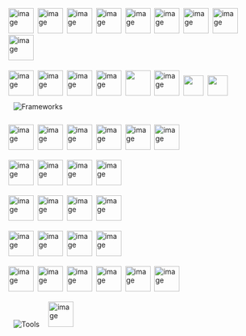 <img width="50" height="50" alt="image" src="https://github.com/user-attachments/assets/b597b074-3c47-4836-a50b-3f841c2f5b74" />&nbsp;
<img width="50" height="50" alt="image" src="https://github.com/user-attachments/assets/292fb4d5-3cab-4e24-a92d-3b7dcf9f7632" />&nbsp;
<img width="50" height="50" alt="image" src="https://github.com/user-attachments/assets/5708ed6d-5dd5-4512-866f-cdef95a63741" />&nbsp;
<img width="50" height="50" alt="image" src="https://github.com/user-attachments/assets/fb440a44-9c42-44ee-b280-b4b29cbee270" />&nbsp;
<img width="50" height="50" alt="image" src="https://github.com/user-attachments/assets/ce456162-06fb-4425-a990-1e94da15384b" />&nbsp;
<img width="50" height="50" alt="image" src="https://github.com/user-attachments/assets/46057bca-8523-4e6b-a694-e84833fb1624" />&nbsp;
<img width="50" height="50" alt="image" src="https://github.com/user-attachments/assets/e27234c3-9693-4b14-a230-52cda797f74a" />&nbsp;
<img width="50" height="50" alt="image" src="https://github.com/user-attachments/assets/181f6e32-a8ba-448a-8b30-2d57df408ef3" />&nbsp;
<img width="50" height="50" alt="image" src="https://github.com/user-attachments/assets/062a61b6-72f2-499f-8d9d-8277bbaf0f4b" />&nbsp;
<br><br>
<img width="50" height="50" alt="image" src="https://github.com/user-attachments/assets/4ad07ab0-a4d3-44ac-816a-6964a98e445e" />&nbsp;
<img width="50" height="50" alt="image" src="https://github.com/user-attachments/assets/c76cee8d-c56e-48b8-a118-11f39b9266a9" />&nbsp;
<img width="50" height="50" alt="image" src="https://github.com/user-attachments/assets/a230fd31-84c9-4f94-8715-d0f773d5b52e" />&nbsp;
<img width="50" height="50" alt="image" src="https://github.com/user-attachments/assets/eeb45807-2675-4eb2-8b6f-3bf71aee283f" />&nbsp;
<img src="https://cdn.jsdelivr.net/gh/devicons/devicon/icons/jupyter/jupyter-original.svg" width="50" height="50"/>&nbsp;
<img width="50" height="50" alt="image" src="https://github.com/user-attachments/assets/a8100a71-9ec5-47a5-8c0d-8eb884124de2" />&nbsp;
<img src="https://cdn.jsdelivr.net/gh/devicons/devicon/icons/tensorflow/tensorflow-original.svg" width="40" height="40"/>&nbsp;
<img src="https://cdn.jsdelivr.net/gh/devicons/devicon/icons/pytorch/pytorch-original.svg" width="40" height="40"/>&nbsp;
<img style="margin: 10px" src="https://skillicons.dev/icons?i=sklearn&perline=6" alt="Frameworks" />&nbsp;
<br><br>
<img width="50" height="50" alt="image" src="https://github.com/user-attachments/assets/e367c96e-f569-4528-8e27-d455674f3e3b" />&nbsp;
<img width="50" height="50" alt="image" src="https://github.com/user-attachments/assets/accb5d2b-cf88-4037-884b-67bce4efc541" />&nbsp;
<img width="50" height="50" alt="image" src="https://github.com/user-attachments/assets/23da090f-e962-4956-a8cf-e0de1097f319" />&nbsp;
<img width="50" height="50" alt="image" src="https://github.com/user-attachments/assets/23600274-29f0-4829-a45f-4ce7af524637" />&nbsp;
<img width="50" height="50" alt="image" src="https://github.com/user-attachments/assets/0747ef78-e88d-4784-b9a3-7948cc0bc466" />&nbsp;
<img width="50" height="50" alt="image" src="https://github.com/user-attachments/assets/6c359ced-2ae8-4879-ad47-97bef685db0e" />&nbsp;
<br><br>
<img width="50" height="50" alt="image" src="https://github.com/user-attachments/assets/86d04f16-ae79-4fff-bc0f-742fc1234402" />&nbsp;
<img width="50" height="50" alt="image" src="https://github.com/user-attachments/assets/8f2af67d-5293-42e7-b07d-7aec5bade38b" />&nbsp;
<img width="50" height="50" alt="image" src="https://github.com/user-attachments/assets/6f3c9dd3-188e-4f1b-be18-bed59dc76ba7" />&nbsp;
<img width="50" height="50" alt="image" src="https://github.com/user-attachments/assets/fbf9b610-a3ab-46f1-a5a1-e432d8b17af7" />
<br><br>
<img width="50" height="50" alt="image" src="https://github.com/user-attachments/assets/2cec6e6a-6363-4797-bee4-d5789b670a41" />&nbsp;
<img width="50" height="50" alt="image" src="https://github.com/user-attachments/assets/1bf5327b-73e0-4331-9ef3-e9e5c3fb558d" />&nbsp;
<img width="50" height="50" alt="image" src="https://github.com/user-attachments/assets/de00874d-4a28-4a46-bfc3-d648f54d0ace" />&nbsp;
<img width="50" height="50" alt="image" src="https://github.com/user-attachments/assets/19a4dd7f-2851-43df-b2fd-06751227466e" />&nbsp;
<br><br>
<img width="50" height="50" alt="image" src="https://github.com/user-attachments/assets/40acbc55-b6e2-436c-ad28-323db86593fd" />&nbsp;
<img width="50" height="50" alt="image" src="https://github.com/user-attachments/assets/d5905075-851e-488e-a6d4-b160a0b7cd28" />&nbsp;
<img width="50" height="50" alt="image" src="https://github.com/user-attachments/assets/866104a8-8d2e-4a93-a602-8b35b39909f4" />&nbsp;
<img width="50" height="50" alt="image" src="https://github.com/user-attachments/assets/2cd07486-fce8-443c-8a5f-995cb33f05ea" />&nbsp;
<br><br>
<img width="50" height="50" alt="image" src="https://github.com/user-attachments/assets/b1dde6d3-da8c-436a-8492-bd6c9c91b3b9" />&nbsp;
<img width="50" height="50" alt="image" src="https://github.com/user-attachments/assets/7c2edd2d-2f45-45d1-bf22-0a27bd507065" />&nbsp;
<img width="50" height="50" alt="image" src="https://github.com/user-attachments/assets/e5d009b7-1c62-4a07-82ca-a4377e56220b" />&nbsp;
<img width="50" height="50" alt="image" src="https://github.com/user-attachments/assets/ee7f8c6a-d3f8-4430-a8bf-4319782a6b1e" />&nbsp;
<img width="50" height="50" alt="image" src="https://github.com/user-attachments/assets/cf4b2397-f0f5-49e7-8330-f28e5b917cbc" />&nbsp;
<img width="50" height="50" alt="image" src="https://github.com/user-attachments/assets/ab63d0bc-bdae-4bd7-8667-e8a803975a52" />&nbsp;
<br><br>
<img style="margin: 10px" src="https://skillicons.dev/icons?i=androidstudio,ai,ps,ae,pr,xd,figma&perline=8" alt="Tools" />&nbsp;
<img width="50" height="50" alt="image" src="https://github.com/user-attachments/assets/3597c63a-71c3-4fe2-b31b-d46d300af756" />&nbsp;
